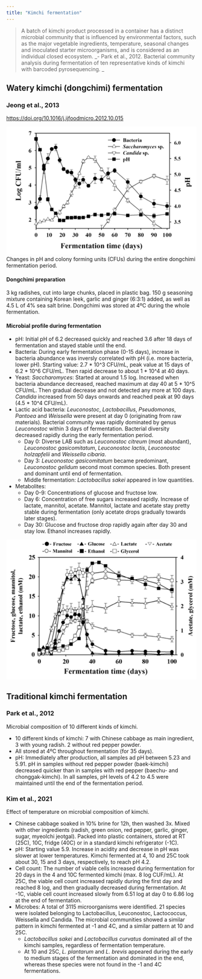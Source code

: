 ```yaml
---
title: "Kimchi fermentation"
---
```


> A batch of kimchi product processed in a container has a distinct microbial community that is influenced by environmental factors, such as the major vegetable ingredients, temperature, seasonal changes and inoculated starter microorganisms, and is considered as an individual closed ecosystem. _- Park et al., 2012. Bacterial community analysis during fermentation of ten representative kinds of kimchi with barcoded pyrosequencing. _



## Watery kimchi (dongchimi) fermentation
### Jeong et al., 2013
https://doi.org/10.1016/j.ijfoodmicro.2012.10.015

![](projects/attachments/Pasted%20image%2020230312125852.png)
Changes in pH and colony forming units (CFUs) during the entire dongchimi fermentation period. 

#### Dongchimi preparation
3 kg  radishes, cut into large chunks, placed in plastic bag. 150 g seasoning mixture containing Korean leek, garlic and ginger (6:3:1) added, as well as 4.5 L of 4% sea salt brine. Dongchimi was stored at 4ºC during the whole fermentation. 

#### Microbial profile during fermentation
- pH: Initial pH of 6.2 decreased quickly and reached 3.6 after 18 days of fermentation and stayed stable until the end.
- Bacteria: During early fermentation phase (0-15 days), increase in bacteria abundance was inversly correlated with pH (i.e. more bacteria, lower pH). Starting value: 2.7 * 10^3 CFU/mL, peak value at 15 days of 6.2 * 10^6 CFU/mL. Then rapid decrease to about 1 * 10^4 at 40 days. 
- Yeast: _Saccharomyces_: Started at around 1.5 log. Increased when bacteria abundance decreased, reached maximum at day 40 at 5 * 10^5 CFU/mL. Then gradual decrease and not detected any more at 100 days. _Candida_ increased from 50 days onwards and reached peak at 90 days (4.5 * 10^4 CFU/mL). 
- Lactic acid bacteria: _Leuconostoc_, _Lactobacillus_, _Pseudomonas_, _Pantoea_ and _Weissella_ were present at day 0 (originating from raw materials). Bacterial community was rapidly dominated by genus _Leuconostoc_ within 3 days of fermentation. Bacterial diversity decreased rapidly during the early fermentation period. 
	- Day 0: Diverse LAB such as _Leuconostoc citreum_ (most abundant), _Leuconostoc gasicomitatum_, _Leuconostoc lactis_, _Leuconostoc holzapfelii_ and _Weissella cibaria_. 
	- Day 3: _Leuconostoc gasicomitatum_ became predominant, _Leuconostoc gelidum_ second most common species. Both present and dominant until end of fermentation. 
	- Middle fermentation: _Lactobacillus sakei_ appeared in low quantities. 
- Metabolites: 
	- Day 0-9: Concentrations of glucose and fructose low.
	- Day 6: Concentration of free sugars increased rapidly. Increase of lactate, mannitol, acetate. Mannitol, lactate and acetate stay pretty stable during fermentation (only acetate drops gradually towards later stages).
	- Day 30: Glucose and fructose drop rapidly again after day 30 and stay low. Ethanol increases rapidly. 
	

![](projects/attachments/Pasted%20image%2020230319104845.png)



## Traditional kimchi fermentation
### Park et al., 2012
Microbial composition of 10 different kinds of kimchi.

- 10 different kinds of kimchi: 7 with Chinese cabbage as main ingredient, 3 with young radish. 2 without red pepper powder.
- All stored at 4ºC throughout fermentation (for 35 days).
- pH: Immediately after production, all samples ad pH between 5.23 and 5.91. pH in samples without red pepper powder (baek-kimchi) decreased quicker than in samples with red pepper (baechu- and chonggak-kimchi). In all samples, pH levels of 4.2 to 4.5 were maintained until the end of the fermentation period. 

### Kim et al., 2021
Effect of temperature on microbial composition of kimchi.

- Chinese cabbage soaked in 10% brine for 12h, then washed 3x. Mixed with other ingredients (radish, green onion, red pepper, garlic, ginger, sugar, myeolchi jeotgal). Packed into plastic containers, stored at RT (25C), 10C, fridge (40C) or in a standard kimchi refrigerator (-1C). 
- pH: Starting value 5.9. Increase in acidity and decrease in pH was slower at lower temperatures. Kimchi fermented at 4, 10 and 25C took about 30, 15 and 3 days, respectively, to reach pH 4.2. 
- Cell count: The number of viable cells increased during fermentation for 20 days in the 4 and 10C fermented kimchi (max. 8 log CUF/mL). At 25C, the viable cell count increased rapidly during the first day and reached 8 log, and then gradually decreased during fermentation. At -1C, viable cell count increased slowly from 6.51 log at day 0 to 6.86 log at the end of fermentation. 
- Microbes: A total of 3115 microorganisms were identified. 21 species were isolated belonging to Lactobacillus, Leuconostoc, Lactococcus, Weissella and Candida. The microbial communities showed a similar pattern in kimchi fermented at -1 and 4C, and a similar pattern at 10 and 25C. 
	- _Lactobacillus sakei_ and _Lactobacillus curvatus_ dominated all of the kimchi samples, regardless of fermentation temperature.
	- At 10 and 25C, _L. plantarum_ and _L. brevis_ appeared during the early to medium stages of the fermentation and dominated in the end, whereas these species were not found in the -1 and 4C fermentations. 